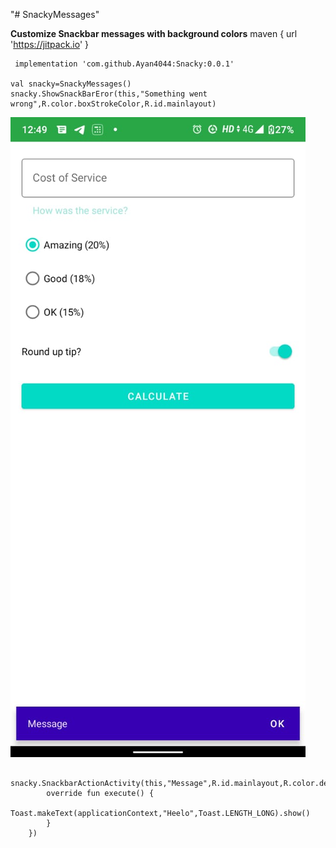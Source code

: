"# SnackyMessages" 

**Customize Snackbar messages with background colors**
     maven { url 'https://jitpack.io' }
     
     implementation 'com.github.Ayan4044:Snacky:0.0.1'

    val snacky=SnackyMessages()
    snacky.ShowSnackBarEror(this,"Something went wrong",R.color.boxStrokeColor,R.id.mainlayout)
    
![Sample UI](https://github.com/Ayan4044/Snacky/blob/master/Snacky.jpeg)
    
     snacky.SnackbarActionActivity(this,"Message",R.id.mainlayout,R.color.design_default_color_primary_variant,object:SnackyMessages.ExecuteFunction{
            override fun execute() {
               Toast.makeText(applicationContext,"Heelo",Toast.LENGTH_LONG).show()
            }
        })

